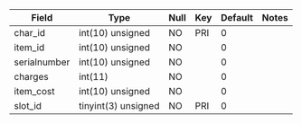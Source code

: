 **Field**|**Type**|**Null**|**Key**|**Default**|**Notes**
-----|-----|-----|-----|-----|-----
char\_id|int(10) unsigned|NO|PRI|0| 
item\_id|int(10) unsigned|NO| |0| 
serialnumber|int(10) unsigned|NO| |0| 
charges|int(11)|NO| |0| 
item\_cost|int(10) unsigned|NO| |0| 
slot\_id|tinyint(3) unsigned|NO|PRI|0| 